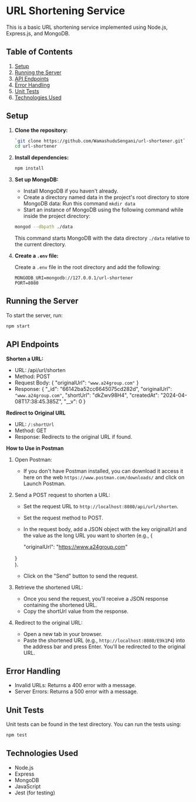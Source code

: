 # URL Shortening Service

This is a basic URL shortening service implemented using Node.js, Express.js, and MongoDB.

## Table of Contents

1. [Setup](#setup)
2. [Running the Server](#running-the-server)
3. [API Endpoints](#api-endpoints)
4. [Error Handling](#error-handling)
5. [Unit Tests](#unit-tests)
6. [Technologies Used](#technologies-used)


## Setup

1. **Clone the repository:**

   ```bash
   `git clone https://github.com/WamashuduSengani/url-shortener.git`
   cd url-shortener
   ```

2. **Install dependencies:**

   ```bash
   npm install
   ```

3. **Set up MongoDB:**

   - Install MongoDB if you haven't already.
   - Create a directory named data in the project's root directory to store MongoDB data: Run this command `mkdir data`
   - Start an instance of MongoDB using the following command while inside the project directory:

    ```bash
    mongod --dbpath ./data
    ```

    This command starts MongoDB with the data directory `./data` relative to the current directory.

4. **Create a `.env` file:**

   Create a `.env` file in the root directory and add the following:

   ```
   MONGODB_URI=mongodb://127.0.0.1/url-shortener
   PORT=8080
   ```

## Running the Server

To start the server, run:

```bash
npm start
```

## API Endpoints

**Shorten a URL:**

- URL: /api/url/shorten
- Method: POST
- Request Body: {
  "originalUrl": `"www.a24group.com"`
  }
- Response: {
  "\_id": "66142ba52cc6645075cd282d",
  "originalUrl": `"www.a24group.com"`,
  "shortUrl": "dkZwv98H4",
  "createdAt": "2024-04-08T17:38:45.385Z",
  "\_\_v": 0
  } 

**Redirect to Original URL**

- URL: `/:shortUrl`
- Method: GET
- Response: Redirects to the original URL if found.

**How to Use in Postman**

1. Open Postman: 
    - If you don't have Postman installed, you can download it access it here on the web `https://www.postman.com/downloads/`
    and click on Launch Postman.

2. Send a POST request to shorten a URL:
    - Set the request URL to `http://localhost:8080/api/url/shorten`.
    - Set the request method to POST.
    - In the request body, add a JSON object with the key originalUrl and the value as the long URL you want to shorten (e.g., 
    { 

        "originalUrl": "https://www.a24group.com" 
    
    }  
    ).
    - Click on the "Send" button to send the request.

3. Retrieve the shortened URL:

    - Once you send the request, you'll receive a JSON response containing the shortened URL.
    - Copy the shortUrl value from the response.

4. Redirect to the original URL:

    - Open a new tab in your browser.
    - Paste the shortened URL (e.g., `http://localhost:8080/E9k1P4`) into the address bar and press Enter.
      You'll be redirected to the original URL.

## Error Handling

- Invalid URLs: Returns a 400 error with a message.
- Server Errors: Returns a 500 error with a message.

## Unit Tests

Unit tests can be found in the test directory. You can run the tests using:

```bash
npm test
```

## Technologies Used

- Node.js
- Express
- MongoDB
- JavaScript
- Jest (for testing)
